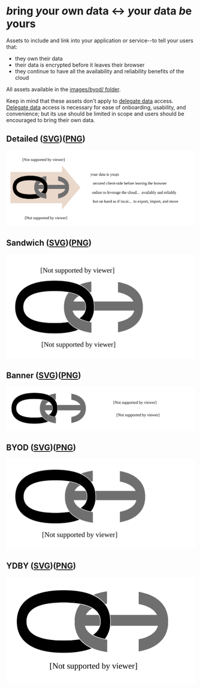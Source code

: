 # *b*ring *y*our *o*wn *d*ata <-> *y*our *d*ata *b*e *y*ours

Assets to include and link into your application or service--to tell your users that:

* they own their data
* their data is encrypted before it leaves their browser
* they continue to have all the availability and reliability benefits of the cloud

All assets available in the [images/byod/ folder](images/byod/).

Keep in mind that these assets don't apply to [delegate data](delegation-subletting.md) access.  [Delegate data](delegation-subletting.md) access is necessary for ease of onboarding, usability, and convenience; but its use should be limited in scope and users should be encouraged to bring their own data.

## Detailed ([SVG](images/byod/oh-byod-detailed.svg))([PNG](images/byod/oh-byod-detailed.png))

![](images/byod/oh-byod-detailed.svg)

## Sandwich ([SVG](images/byod/ydby-byod-sandwich.svg))([PNG](images/byod/ydby-byod-sandwich.png))

![](images/byod/ydby-byod-sandwich.svg)

## Banner ([SVG](images/byod/byod-banner.svg))([PNG](images/byod/byod-banner.png))

![](images/byod/byod-banner.svg)

## BYOD ([SVG](images/byod/byod.svg))([PNG](images/byod/byod.png))

![](images/byod/byod.svg)

## YDBY ([SVG](images/byod/ydby.svg))([PNG](images/byod/ydby.png))

![](images/byod/ydby.svg)
